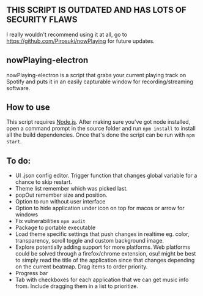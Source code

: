 ## THIS SCRIPT IS OUTDATED AND HAS LOTS OF SECURITY FLAWS
I really wouldn't recommend using it at all, go to https://github.com/Pirosuki/nowPlaying for future updates.

## nowPlaying-electron
nowPlaying-electron is a script that grabs your current playing track on Spotify and puts it in an easily capturable window for recording/streaming software.

## How to use
This script requires [Node.js](https://nodejs.org/). After making sure you've got node installed, open a command prompt in the source folder and run `npm install` to install all the build dependencies. Once that's done the script can be run with `npm start`.

## To do:
- UI .json config editor. Trigger function that changes global variable for a chance to skip restart.
- Theme list remember which was picked last.
- popOut remember size and position.
- Option to run without user interface
- Option to hide application under icon on top for macos or arrow for windows
- Fix vulnerabilities `npm audit`
- Package to portable executable
- Load theme specific settings that push changes in realtime eg. color, transparency, scroll toggle and custom background image.
- Explore potentially adding support for more platforms. Web platforms could be solved through a firefox/chrome extension, osu! might be best to simply read the title of the application since that changes depending on the current beatmap. Drag items to order priority.
- Progress bar
- Tab with checkboxes for each application that we can get music info from. Include dragging them in a list to prioritize.
